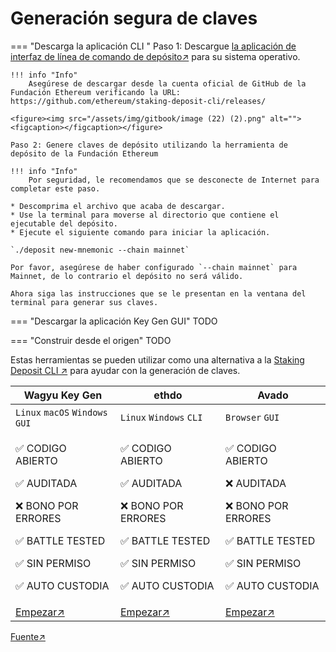 # Generación segura de claves

=== "Descarga la aplicación CLI "
    Paso 1: Descargue [la aplicación de interfaz de línea de comando de depósito↗](https://github.com/ethereum/staking-deposit-cli/releases/) para su sistema operativo.


    !!! info "Info"
        Asegúrese de descargar desde la cuenta oficial de GitHub de la Fundación Ethereum verificando la URL: https://github.com/ethereum/staking-deposit-cli/releases/

    <figure><img src="/assets/img/gitbook/image (22) (2).png" alt=""><figcaption></figcaption></figure>

    Paso 2: Genere claves de depósito utilizando la herramienta de depósito de la Fundación Ethereum

    !!! info "Info"
        Por seguridad, le recomendamos que se desconecte de Internet para completar este paso.

    * Descomprima el archivo que acaba de descargar.
    * Use la terminal para moverse al directorio que contiene el ejecutable del depósito.
    * Ejecute el siguiente comando para iniciar la aplicación.

    `./deposit new-mnemonic --chain mainnet`

    Por favor, asegúrese de haber configurado `--chain mainnet` para Mainnet, de lo contrario el depósito no será válido.

    Ahora siga las instrucciones que se le presentan en la ventana del terminal para generar sus claves.


=== "Descargar la aplicación  Key Gen GUI"
    TODO

=== "Construir desde el origen"
    TODO


Estas herramientas se pueden utilizar como una alternativa a la [Staking Deposit CLI ↗](https://github.com/ethereum/staking-deposit-cli/)  para ayudar con la generación de claves.

| Wagyu Key Gen                                                                                                                     | ethdo                                                                                                                             | Avado                                                                                                                             |
| --------------------------------------------------------------------------------------------------------------------------------- | --------------------------------------------------------------------------------------------------------------------------------- | --------------------------------------------------------------------------------------------------------------------------------- |
| `Linux` `macOS` `Windows` `GUI`                                                                                                   | `Linux` `Windows` `CLI`                                                                                                           | `Browser` `GUI`                                                                                                                   |
| <p>✅ CODIGO ABIERTO</p><p>✅ AUDITADA</p><p>❌ BONO POR ERRORES</p><p>✅ BATTLE TESTED</p><p>✅ SIN PERMISO</p><p>✅ AUTO CUSTODIA</p> | <p>✅ CODIGO ABIERTO</p><p>✅ AUDITADA</p><p>❌ BONO POR ERRORES</p><p>✅ BATTLE TESTED</p><p>✅ SIN PERMISO</p><p>✅ AUTO CUSTODIA</p> | <p>✅ CODIGO ABIERTO</p><p>❌ AUDITADA</p><p>❌ BONO POR ERRORES</p><p>✅ BATTLE TESTED</p><p>✅ SIN PERMISO</p><p>✅ AUTO CUSTODIA</p> |
| [Empezar↗](https://wagyu.gg/)                                                                                                     | [Empezar↗](https://github.com/wealdtech/ethdo)                                                                                    | [Empezar↗](https://ava.do/)                                                                                                       |

&#x20; [Fuente↗](https://ethereum.org/en/staking/solo/#key-generators)

